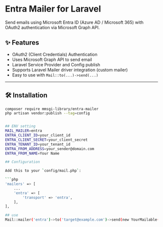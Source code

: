 # Entra Mailer for Laravel

Send emails using Microsoft Entra ID (Azure AD / Microsoft 365) with OAuth2 authentication via Microsoft Graph API.

## ✨ Features

- OAuth2 (Client Credentials) Authentication
- Uses Microsoft Graph API to send email
- Laravel Service Provider and Config publish
- Supports Laravel Mailer driver integration (custom mailer)
- Easy to use with `Mail::to(...)->send(...)`

---

## 🛠 Installation

```bash
composer require mmsgi-library/entra-mailer
php artisan vendor:publish --tag=config


## ENV setting
MAIL_MAILER=entra
ENTRA_CLIENT_ID=your_client_id
ENTRA_CLIENT_SECRET=your_client_secret
ENTRA_TENANT_ID=your_tenant_id
ENTRA_FROM_ADDRESS=your_sender@domain.com
ENTRA_FROM_NAME=Your Name

## Configuration

Add this to your `config/mail.php`:

```php
'mailers' => [
    ...
    'entra' => [
        'transport' => 'entra',
    ],
],

## use
Mail::mailer('entra')->to('target@example.com')->send(new YourMailable());